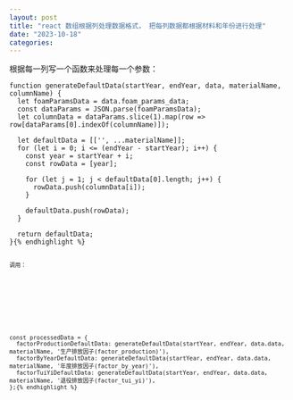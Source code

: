 ```yaml
---
layout: post
title: "react 数组根据列处理数据格式， 把每列数据都根据材料和年份进行处理"
date: "2023-10-18"
categories: 
---
```

<p>根据每一列写一个函数来处理每一个参数：</p>

<pre>
<code>function generateDefaultData(startYear, endYear, data, materialName, columnName) {
  let foamParamsData = data.foam_params_data;
  const dataParams = JSON.parse(foamParamsData);
  let columnData = dataParams.slice(1).map(row =&gt; row[dataParams[0].indexOf(columnName)]);

  let defaultData = [[&#39;&#39;, ...materialName]];
  for (let i = 0; i &lt;= (endYear - startYear); i++) {
    const year = startYear + i;
    const rowData = [year];

    for (let j = 1; j &lt; defaultData[0].length; j++) {
      rowData.push(columnData[i]);
    }

    defaultData.push(rowData);
  }

  return defaultData;
}{% endhighlight %}

<p><code>调用：</code></p>

<p>&nbsp;</p>

<pre>
<code>const processedData = {
  factorProductionDefaultData: generateDefaultData(startYear, endYear, data.data, materialName, &#39;生产排放因子(factor_production)&#39;),
  factorByYearDefaultData: generateDefaultData(startYear, endYear, data.data, materialName, &#39;年度排放因子(factor_by_year)&#39;),
  factorTuiYiDefaultData: generateDefaultData(startYear, endYear, data.data, materialName, &#39;退役排放因子(factor_tui_yi)&#39;),
};{% endhighlight %}

<p>&nbsp;</p>

<p>&nbsp;</p>

